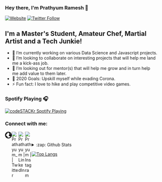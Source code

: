 ### Hey there, I'm Prathyum Ramesh 👋

[![Website](https://img.shields.io/website?label=My_website&style=for-the-badge&url=https%3A%2F%2Fcodestackr.com)](https://prathyum.github.io)
[![Twitter Follow](https://img.shields.io/twitter/follow/Prathyum?color=1DA1F2&logo=twitter&style=for-the-badge)](https://twitter.com/prathyum_)

## I'm a Master's Student, Amateur Chef, Martial Artist and a Tech Junkie!
- 🌱 I’m currently working on various Data Science and Javascript projects.
- 👯 I’m looking to collaborate on interesting projects that will help me land me a kick-ass job.
- 🤔 I’m looking out for mentor(s) that will help me grow and in turn help me add value to them later.
- 🥅 2020 Goals: Upskill myself while evading Corona.
- ⚡ Fun fact: I love to hike and play competitive video games.

### Spotify Playing 🎧
[<img src="https://now-playing-codestackr.vercel.app/api/spotify-playing" alt="codeSTACKr Spotify Playing" width="350" />](https://open.spotify.com/user/swyqyimdc12jajde4vpwd2x1b)

### Connect with me:

[<img align="left" alt="My site" width="22px" src="https://raw.githubusercontent.com/iconic/open-iconic/master/svg/globe.svg" />][website]
[<img align="left" alt="Prathyum_ | Twitter" width="22px" src="https://cdn.jsdelivr.net/npm/simple-icons@v3/icons/twitter.svg" />][twitter]
[<img align="left" alt="Prathyum | LinkedIn" width="22px" src="https://cdn.jsdelivr.net/npm/simple-icons@v3/icons/linkedin.svg" />][linkedin]
[<img align="left" alt="Prathyum | Instagram" width="22px" src="https://cdn.jsdelivr.net/npm/simple-icons@v3/icons/instagram.svg" />][instagram]

<br />
<br >

</details>
<details>
  <summary>:zap: Github Stats</summary>

  <img align="left" alt="codeSTACKr's Github Stats" src="https://github-readme-stats.prathyum.vercel.app//api?username=prathyum&hide=contribs,stars&show_icons=true&hide_border=true&count_private=true&include_all_commits=true" />
  </details>

  [![Top Langs](https://github-readme-stats.prathyum.vercel.app/api/top-langs/?username=prathyum)](https://github.com/anuraghazra/github-readme-stats)

[website]: https://prathyum.github.io/
[twitter]: https://twitter.com/prathyum_
[instagram]: https://www.instagram.com/prathyum._.13/
[linkedin]: https://www.linkedin.com/in/prathyum/
